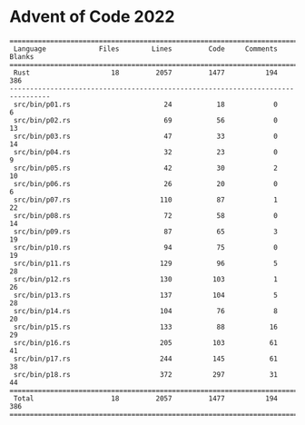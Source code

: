 # Advent of Code 2022

    ================================================================================
     Language             Files        Lines         Code     Comments       Blanks
    ================================================================================
     Rust                    18         2057         1477          194          386
    --------------------------------------------------------------------------------
     src/bin/p01.rs                       24           18            0            6
     src/bin/p02.rs                       69           56            0           13
     src/bin/p03.rs                       47           33            0           14
     src/bin/p04.rs                       32           23            0            9
     src/bin/p05.rs                       42           30            2           10
     src/bin/p06.rs                       26           20            0            6
     src/bin/p07.rs                      110           87            1           22
     src/bin/p08.rs                       72           58            0           14
     src/bin/p09.rs                       87           65            3           19
     src/bin/p10.rs                       94           75            0           19
     src/bin/p11.rs                      129           96            5           28
     src/bin/p12.rs                      130          103            1           26
     src/bin/p13.rs                      137          104            5           28
     src/bin/p14.rs                      104           76            8           20
     src/bin/p15.rs                      133           88           16           29
     src/bin/p16.rs                      205          103           61           41
     src/bin/p17.rs                      244          145           61           38
     src/bin/p18.rs                      372          297           31           44
    ================================================================================
     Total                   18         2057         1477          194          386
    ================================================================================
